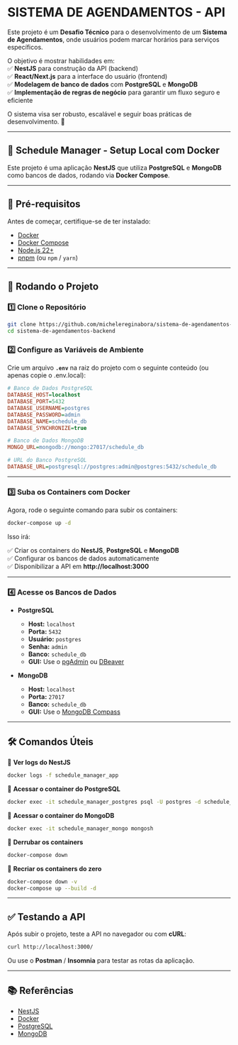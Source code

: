# **SISTEMA DE AGENDAMENTOS - API**  

Este projeto é um **Desafio Técnico** para o desenvolvimento de um **Sistema de Agendamentos**, onde usuários podem marcar horários para serviços específicos.  

O objetivo é mostrar habilidades em:  
✅ **NestJS** para construção da API (backend)  
✅ **React/Next.js** para a interface do usuário (frontend)  
✅ **Modelagem de banco de dados** com **PostgreSQL** e **MongoDB**  
✅ **Implementação de regras de negócio** para garantir um fluxo seguro e eficiente  

O sistema visa ser robusto, escalável e seguir boas práticas de desenvolvimento. 🚀

-----------

## **📌 Schedule Manager - Setup Local com Docker**

Este projeto é uma aplicação **NestJS** que utiliza **PostgreSQL** e **MongoDB** como bancos de dados, rodando via **Docker Compose**.

---

## **🔧 Pré-requisitos**
Antes de começar, certifique-se de ter instalado:

- [Docker](https://www.docker.com/)
- [Docker Compose](https://docs.docker.com/compose/)
- [Node.js 22+](https://nodejs.org/)
- [pnpm](https://pnpm.io/) (ou `npm` / `yarn`)

---

## **🚀 Rodando o Projeto**
### **1️⃣ Clone o Repositório**
```sh
git clone https://github.com/michelereginabora/sistema-de-agendamentos-backend.git
cd sistema-de-agendamentos-backend
```

### **2️⃣ Configure as Variáveis de Ambiente**
Crie um arquivo **`.env`** na raiz do projeto com o seguinte conteúdo (ou apenas copie o .env.local):

```ini
# Banco de Dados PostgreSQL
DATABASE_HOST=localhost
DATABASE_PORT=5432
DATABASE_USERNAME=postgres
DATABASE_PASSWORD=admin
DATABASE_NAME=schedule_db
DATABASE_SYNCHRONIZE=true

# Banco de Dados MongoDB
MONGO_URL=mongodb://mongo:27017/schedule_db

# URL do Banco PostgreSQL
DATABASE_URL=postgresql://postgres:admin@postgres:5432/schedule_db
```

---

### **3️⃣ Suba os Containers com Docker**
Agora, rode o seguinte comando para subir os containers:

```sh
docker-compose up -d
```

Isso irá:

✅ Criar os containers do **NestJS**, **PostgreSQL** e **MongoDB**  
✅ Configurar os bancos de dados automaticamente  
✅ Disponibilizar a API em **http://localhost:3000**

---

### **4️⃣ Acesse os Bancos de Dados**
- **PostgreSQL**
  - **Host:** `localhost`
  - **Porta:** `5432`
  - **Usuário:** `postgres`
  - **Senha:** `admin`
  - **Banco:** `schedule_db`
  - **GUI:** Use o [pgAdmin](https://www.pgadmin.org/) ou [DBeaver](https://dbeaver.io/)

- **MongoDB**
  - **Host:** `localhost`
  - **Porta:** `27017`
  - **Banco:** `schedule_db`
  - **GUI:** Use o [MongoDB Compass](https://www.mongodb.com/try/download/compass)

---

## **🛠️ Comandos Úteis**
📌 **Ver logs do NestJS**  
```sh
docker logs -f schedule_manager_app
```

📌 **Acessar o container do PostgreSQL**  
```sh
docker exec -it schedule_manager_postgres psql -U postgres -d schedule_db
```

📌 **Acessar o container do MongoDB**  
```sh
docker exec -it schedule_manager_mongo mongosh
```

📌 **Derrubar os containers**  
```sh
docker-compose down
```

📌 **Recriar os containers do zero**  
```sh
docker-compose down -v
docker-compose up --build -d
```

---

## **✅ Testando a API**
Após subir o projeto, teste a API no navegador ou com **cURL**:

```sh
curl http://localhost:3000/
```

Ou use o **Postman** / **Insomnia** para testar as rotas da aplicação.

---

## **📚 Referências**
- [NestJS](https://nestjs.com/)
- [Docker](https://www.docker.com/)
- [PostgreSQL](https://www.postgresql.org/)
- [MongoDB](https://www.mongodb.com/)
